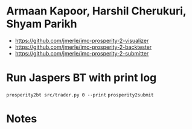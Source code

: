 # Armaan Kapoor, Harshil Cherukuri, Shyam Parikh



- https://github.com/jmerle/imc-prosperity-2-visualizer
- https://github.com/jmerle/imc-prosperity-2-backtester
- https://github.com/jmerle/imc-prosperity-2-submitter


# Run Jaspers BT with print log

```prosperity2bt src/trader.py 0 --print```
```prosperity2submit```


# Notes

